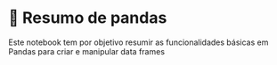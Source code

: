# :panda_face: Resumo de pandas
Este notebook tem por objetivo resumir as funcionalidades básicas em Pandas para criar e manipular data frames
